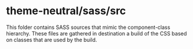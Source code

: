 # theme-neutral/sass/src

This folder contains SASS sources that mimic the component-class hierarchy. These files
are gathered in destination a build of the CSS based on classes that are used by the build.
